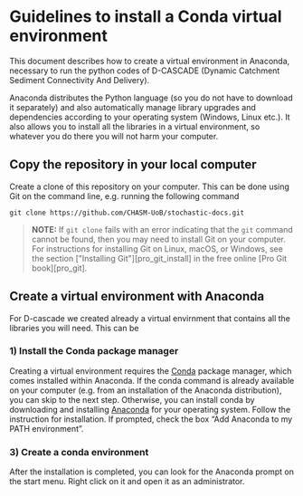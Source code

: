 # Guidelines to install a Conda virtual environment  

This document describes how to create a virtual environment in Anaconda, necessary to run the python codes of D-CASCADE (Dynamic Catchment Sediment Connectivity And Delivery). 

Anaconda distributes the Python language (so you do not have to download it separately) and also automatically manage library upgrades and dependencies according to your operating system (Windows, Linux etc.). It also allows you to install all the libraries in a virtual environment, so whatever you do there you will not harm your computer. 

## Copy the repository in your local computer 
Create a clone of this repository on your computer. This can be done using Git on the command line, e.g. running the following command

```console
git clone https://github.com/CHASM-UoB/stochastic-docs.git
```

> **NOTE:** If `git clone` fails with an error indicating that the `git` command cannot be found, then you may need to install Git on your computer.
> For instructions for installing Git on Linux, macOS, or Windows, see the section ["Installing Git"][pro_git_install] in the free online [Pro Git book][pro_git].



## Create a virtual environment with Anaconda

For D-cascade we created already a virtual envirnment that contains all the libraries you will need. 
This can be 

### 1) Install the Conda package manager

Creating a virtual environment requires the [Conda](https://conda.io/projects/conda/en/latest/index.html) package manager, which comes installed within Anaconda. If the conda command is already available on your computer (e.g. from an installation of the Anaconda distribution), you can skip to the next step. Otherwise, you can install conda by downloading and installing [Anaconda](https://docs.anaconda.com/free/anaconda/install/index.html) for your operating system. Follow the instruction for installation. If prompted, check the box “Add Anaconda to my PATH environment”.

### 3) Create a conda environment 

After the installation is completed, you can look for the Anaconda prompt on the start menu.
Right click on it and open it as an administrator. 
